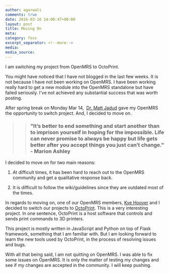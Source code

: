 ```yaml
---
author: agarwali
comments: true
date: 2016-03-16 14:00:47+00:00
layout: post
title: Moving On
meta:
category: foss
excerpt_separator: <!--more-->
media:
media_source:
---
```




I am switching my project from OpenMRS to OctoPrint.

You might have noticed that I have not blogged in the last few weeks. It is not because I have not been working on OpenMRS. I have been working really hard to get a new module into the OpenMRS standalone but have failed seriously. I've not achieved any substantial success that was worth posting.
<!--more-->
After spring break on Monday Mar 14,  [Dr. Matt Jadud](http://jadud.com/) gave my OpenMRS the opportunity to switch project. And, I decided to move on.

<blockquote>

>
> ### "It’s better to end something and start another than to imprison yourself in hoping for the impossible. Life can never promise to always be happy but life gets better after you accept things you just can’t change." - Marion Ashley
>
>
</blockquote>


I decided to move on for two main reasons:




  1. At difficult times, it has been hard to reach out to the OpenMRS community and get a qualitative response back.


  2. It is difficult to follow the wiki/guidelines since they are outdated most of the times.


In regards to moving on, one of our OpenMRS members, [Kye Hoover](https://hooverkblog.wordpress.com/) and I decided to switch our projects to [OctoPrint](http://octoprint.org/). This is a very interesting project. In one sentence, OctoPrint is a host software that controls and sends print commands to 3D printers.

This project is mostly written in JavaScript and Python on top of Flask framework, something that I am familiar with. But I am looking forward to learn the new tools used by OctoPrint, in the process of resolving issues and bugs.

With all that being said, I am not quitting on OpenMRS. I was able to fix some issues on OpenMRS. It is only the matter of testing my changes and see if my changes are accepted in the community. I will keep pushing.
